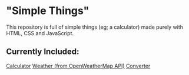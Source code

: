 # "Simple Things"

This repository is full of simple things (eg; a calculator) made purely with HTML, CSS and JavaScript.

## Currently Included:
[Calculator](./calculator/)
[Weather (from OpenWeatherMap API)](./weather/)
[Converter](./converter)
